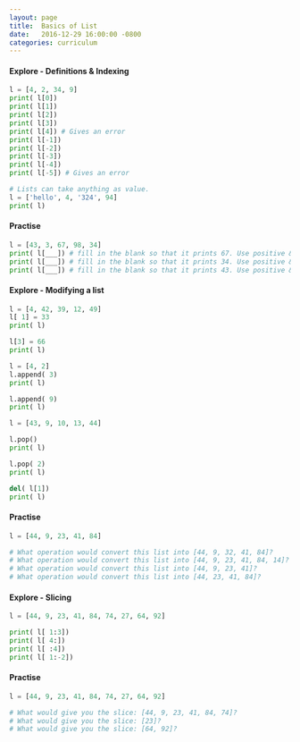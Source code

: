 ```yaml
---
layout: page
title:  Basics of List
date:   2016-12-29 16:00:00 -0800
categories: curriculum
---
```


#### Explore - Definitions & Indexing

```python
l = [4, 2, 34, 9]
print( l[0])
print( l[1])
print( l[2])
print( l[3])
print( l[4]) # Gives an error
print( l[-1])
print( l[-2])
print( l[-3])
print( l[-4])
print( l[-5]) # Gives an error
```

```python
# Lists can take anything as value.
l = ['hello', 4, '324', 94]
print( l)
```



#### Practise

```python
l = [43, 3, 67, 98, 34]
print( l[___]) # fill in the blank so that it prints 67. Use positive & negative indexing.
print( l[___]) # fill in the blank so that it prints 34. Use positive & negative indexing.
print( l[___]) # fill in the blank so that it prints 43. Use positive & negative indexing.
```



#### Explore - Modifying a list

```python
l = [4, 42, 39, 12, 49]
l[ 1] = 33
print( l)

l[3] = 66
print( l)
```

```python
l = [4, 2]
l.append( 3)
print( l)

l.append( 9)
print( l)
```

```python
l = [43, 9, 10, 13, 44]

l.pop()
print( l)

l.pop( 2)
print( l)

del( l[1])
print( l)
```



#### Practise

```python
l = [44, 9, 23, 41, 84]

# What operation would convert this list into [44, 9, 32, 41, 84]?
# What operation would convert this list into [44, 9, 23, 41, 84, 14]?
# What operation would convert this list into [44, 9, 23, 41]?
# What operation would convert this list into [44, 23, 41, 84]?
```



#### Explore - Slicing

```python
l = [44, 9, 23, 41, 84, 74, 27, 64, 92]

print( l[ 1:3])
print( l[ 4:])
print( l[ :4])
print( l[ 1:-2])
```



#### Practise

```python
l = [44, 9, 23, 41, 84, 74, 27, 64, 92]

# What would give you the slice: [44, 9, 23, 41, 84, 74]?
# What would give you the slice: [23]?
# What would give you the slice: [64, 92]?
```



